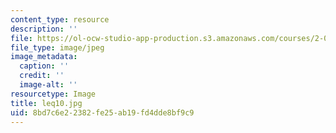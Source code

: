 ```yaml
---
content_type: resource
description: ''
file: https://ol-ocw-studio-app-production.s3.amazonaws.com/courses/2-003-modeling-dynamics-and-control-i-spring-2005/8bd7c6e22382fe25ab19fd4dde8bf9c9_leq10.jpg
file_type: image/jpeg
image_metadata:
  caption: ''
  credit: ''
  image-alt: ''
resourcetype: Image
title: leq10.jpg
uid: 8bd7c6e2-2382-fe25-ab19-fd4dde8bf9c9
---
```

